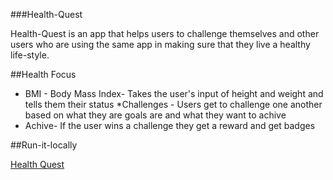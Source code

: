 ###Health-Quest

Health-Quest is an app that helps users to challenge themselves and other users who are using the same app in making sure that they live a healthy life-style. 



##Health Focus

* BMI - Body Mass Index-
Takes the user's input of height and weight and tells them their status
*Challenges - 
Users get to challenge one another based on what they are goals are and what they want to achive
* Achive-
If the user wins a challenge they get a reward and get badges

##Run-it-locally

[Health Quest](http://healthquest.projectcodex.co/)


